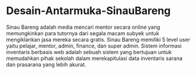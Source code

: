 # Desain-Antarmuka-SinauBareng
Sinau Bareng adalah media mencari mentor secara online yang memungkinkan para tutornya dari segala macam subyek untuk mengiklankan jasa mereka secara gratis. Sinau Bareng memiliki 5 level user yaitu pelajar, mentor, admin, finance, dan super admin. 
Sistem informasi inventaris berbasis web adalah sebuah sistem yang bertujuan untuk memudahkan pihak sekolah dalam merekapitulasi data inventaris sarana dan prasarana yang lebih akurat.
